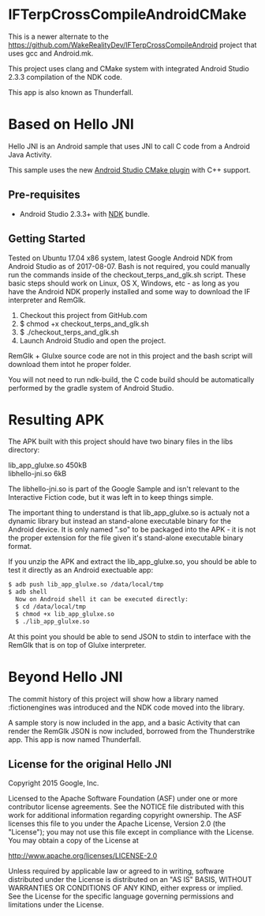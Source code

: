 IFTerpCrossCompileAndroidCMake
===============================
This is a newer alternate to the https://github.com/WakeRealityDev/IFTerpCrossCompileAndroid project that uses gcc and Android.mk.

This project uses clang and CMake system with integrated Android Studio 2.3.3 compilation of the NDK code.

This app is also known as Thunderfall.

Based on Hello JNI
======================
Hello JNI is an Android sample that uses JNI to call C code from a Android Java Activity.

This sample uses the new [Android Studio CMake plugin](http://tools.android.com/tech-docs/external-c-builds) with C++ support.

Pre-requisites
--------------
- Android Studio 2.3.3+ with [NDK](https://developer.android.com/ndk/) bundle.

Getting Started
---------------
Tested on Ubuntu 17.04 x86 system, latest Google Android NDK from Android Studio as of 2017-08-07. Bash is not required, you could manually run the commands inside of the checkout_terps_and_glk.sh script. These basic steps should work on Linux, OS X, Windows, etc - as long as you have the Android NDK properly installed and some way to download the IF interpreter and RemGlk.

1. Checkout this project from GitHub.com
1. $ chmod +x checkout_terps_and_glk.sh
1. $ ./checkout_terps_and_glk.sh
1. Launch Android Studio and open the project.

RemGlk + Glulxe source code are not in this project and the bash script will download them intot he proper folder.

You will not need to run ndk-build, the C code build should be automatically performed by the gradle system of Android Studio.

Resulting APK
===============
The APK built with this project should have two binary files in the libs directory:

lib_app_glulxe.so 450kB  
libhello-jni.so  6kB

The libhello-jni.so is part of the Google Sample and isn't relevant to the Interactive Fiction code, but it was left in to keep things simple.

The important thing to understand is that lib_app_glulxe.so is actualy not a dynamic library but instead an stand-alone executable binary for the Android device.  It is only named ".so" to be packaged into the APK - it is not the proper extension for the file given it's stand-alone executable binary format.

If you unzip the APK and extract the lib_app_glulxe.so, you should be able to test it directly as an Android exectuable app:

```bash
$ adb push lib_app_glulxe.so /data/local/tmp
$ adb shell
  Now on Android shell it can be executed directly:
  $ cd /data/local/tmp
  $ chmod +x lib_app_glulxe.so
  $ ./lib_app_glulxe.so
```
At this point you should be able to send JSON to stdin to interface with the RemGlk that is on top of Glulxe interpreter.


Beyond Hello JNI
==================
The commit history of this project will show how a library named :fictionengines was introduced and the NDK code moved into the library.
 
A sample story is now included in the app, and a basic Activity that can render the RemGlk JSON is now included, borrowed from the Thunderstrike app. This app is now named Thunderfall.


License for the original Hello JNI
------------------------------------
Copyright 2015 Google, Inc.

Licensed to the Apache Software Foundation (ASF) under one or more contributor
license agreements.  See the NOTICE file distributed with this work for
additional information regarding copyright ownership.  The ASF licenses this
file to you under the Apache License, Version 2.0 (the "License"); you may not
use this file except in compliance with the License.  You may obtain a copy of
the License at

  http://www.apache.org/licenses/LICENSE-2.0

Unless required by applicable law or agreed to in writing, software
distributed under the License is distributed on an "AS IS" BASIS, WITHOUT
WARRANTIES OR CONDITIONS OF ANY KIND, either express or implied.  See the
License for the specific language governing permissions and limitations under
the License.
